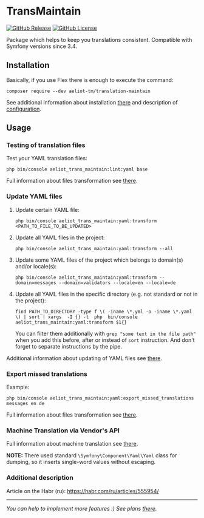 TransMaintain
=============

[![GitHub Release](https://img.shields.io/github/v/release/Aeliot-Tm/translation-maintain?label=Release&labelColor=black)](https://packagist.org/packages/aeliot-tm/translation-maintain)
[![GitHub License](https://img.shields.io/github/license/Aeliot-Tm/php-cs-fixer-baseline?label=License&labelColor=black)](LICENSE)

Package which helps to keep you translations consistent. Compatible with Symfony versions since 3.4.

## Installation

Basically, if you use Flex there is enough to execute the command:

```shell
composer require --dev aeliot-tm/translation-maintain
```
See additional information about installation [there](docs/installation.md) and description of [configuration](docs/configuration.md).

## Usage

### Testing of translation files

Test your YAML translation files:
   ```shell
   php bin/console aeliot_trans_maintain:lint:yaml base
   ```
Full information about files transformation see [there](docs/lint/lint_yaml_command.md).

### Update YAML files

1. Update certain YAML file:
   ```shell
   php bin/console aeliot_trans_maintain:yaml:transform <PATH_TO_FILE_TO_BE_UPDATED>
   ```
2. Update all YAML files in the project:
   ```shell
   php bin/console aeliot_trans_maintain:yaml:transform --all
   ```
2. Update some YAML files of the project which belongs to domain(s) and/or locale(s):
   ```shell
   php bin/console aeliot_trans_maintain:yaml:transform --domain=messages --domain=validators --locale=en --locale=de
   ```
3. Update all YAML files in the specific directory (e.g. not standard or not in the project):
   ```shell
   find PATH_TO_DIRECTORY -type f \( -iname \*.yml -o -iname \*.yaml \) | sort | xargs  -I {} -t  php  bin/console aeliot_trans_maintain:yaml:transform $1{}
   ```
   You can filter them additionally with `grep "some text in the file path"` when you add this before, after or instead of `sort` instruction. 
   And don't forget to separate instructions by the pipe.

Additional information about updating of YAML files see [there](docs/transform_yaml_files.md).

### Export missed translations

Example:
   ```shell
   php bin/console aeliot_trans_maintain:yaml:export_missed_translations messages en de
   ```
Full information about files transformation see [there](docs/export_missed_translations.md).

### Machine Translation via Vendor's API

Full information about machine translation see [there](docs/machine_translation.md).

**NOTE:** There used standard `\Symfony\Component\Yaml\Yaml` class for dumping, so it inserts single-word values without escaping.

### Additional description

Article on the Habr (ru): https://habr.com/ru/articles/555954/


---
*You can help to implement more features :) See plans [there](TODO.md).*

